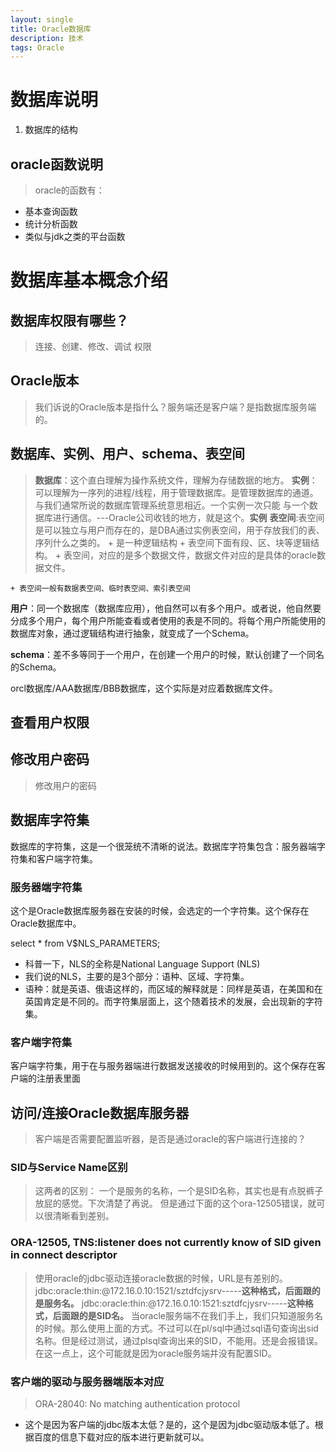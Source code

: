 ```yaml
---
layout: single
title: Oracle数据库
description: 技术
tags: Oracle
---
```

# 数据库说明
1. 数据库的结构

## oracle函数说明
>oracle的函数有：
+ 基本查询函数
+ 统计分析函数
+ 类似与jdk之类的平台函数



# 数据库基本概念介绍

## 数据库权限有哪些？
>连接、创建、修改、调试 权限

## Oracle版本
>我们诉说的Oracle版本是指什么？服务端还是客户端？是指数据库服务端的。
	

## 数据库、实例、用户、schema、表空间
>**数据库**：这个直白理解为操作系统文件，理解为存储数据的地方。
**实例**：可以理解为一序列的进程/线程，用于管理数据库。是管理数据库的通道。与我们通常所说的数据库管理系统意思相近。一个实例一次只能	与一个数据库进行通信。---Oracle公司收钱的地方，就是这个。**实例**
**表空间**:表空间是可以独立与用户而存在的，是DBA通过实例表空间，用于存放我们的表、序列什么之类的。
	+ 是一种逻辑结构
	+ 表空间下面有段、区、块等逻辑结构。
	+ 表空间，对应的是多个数据文件，数据文件对应的是具体的oracle数据文件。
	
	+ 表空间一般有数据表空间、临时表空间、索引表空间
	
**用户**：同一个数据库（数据库应用），他自然可以有多个用户。或者说，他自然要分成多个用户，每个用户所能查看或者使用的表是不同的。将每个用户所能使用的数据库对象，通过逻辑结构进行抽象，就变成了一个Schema。

**schema**：差不多等同于一个用户，在创建一个用户的时候，默认创建了一个同名的Schema。

orcl数据库/AAA数据库/BBB数据库，这个实际是对应着数据库文件。

## 查看用户权限


## 修改用户密码
>修改用户的密码

## 数据库字符集
数据库的字符集，这是一个很笼统不清晰的说法。数据库字符集包含：服务器端字符集和客户端字符集。

### 服务器端字符集
这个是Oracle数据库服务器在安装的时候，会选定的一个字符集。这个保存在Oracle数据库中。

select * from V$NLS_PARAMETERS;

* 科普一下，NLS的全称是National Language Support (NLS)
* 我们说的NLS，主要的是3个部分：语种、区域、字符集。
* 语种：就是英语、俄语这样的，而区域的解释就是：同样是英语，在美国和在英国肯定是不同的。而字符集层面上，这个随着技术的发展，会出现新的字符集。

### 客户端字符集
客户端字符集，用于在与服务器端进行数据发送接收的时候用到的。这个保存在客户端的注册表里面

## 访问/连接Oracle数据库服务器
>客户端是否需要配置监听器，是否是通过oracle的客户端进行连接的？

### SID与Service Name区别
>这两者的区别：
一个是服务的名称，一个是SID名称，其实也是有点脱裤子放屁的感觉。下次清楚了再说。
但是通过下面的这个ora-12505错误，就可以很清晰看到差别。

### ORA-12505, TNS:listener does not currently know of SID given in connect descriptor
>使用oracle的jdbc驱动连接oracle数据的时候，URL是有差别的。
jdbc:oracle:thin:@172.16.0.10:1521/sztdfcjysrv-----**这种格式，后面跟的是服务名。**
jdbc:oracle:thin:@172.16.0.10:1521:sztdfcjysrv-----**这种格式，后面跟的是SID名。**
当oracle服务端不在我们手上，我们只知道服务名的时候。那么使用上面的方式。不过可以在pl/sql中通过sql语句查询出sid名称。但是经过测试，通过plsql查询出来的SID，不能用。还是会报错误。在这一点上，这个可能就是因为oracle服务端并没有配置SID。


### 客户端的驱动与服务器端版本对应
>ORA-28040: No matching authentication protocol
+ 这个是因为客户端的jdbc版本太低？是的，这个是因为jdbc驱动版本低了。根据百度的信息下载对应的版本进行更新就可以。



